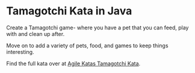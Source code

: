 # Tamagotchi Kata in Java
Create a Tamagotchi game- where you have a pet that you can feed, play with and clean up after.

Move on to add a variety of pets, food, and games to keep things interesting.

Find the full kata over at [Agile Katas Tamagotchi Kata](http://agilekatas.co.uk/katas/Tamagotchi-Kata).
